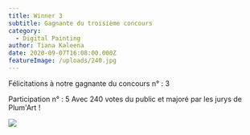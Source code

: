 ```yaml
---
title: Winner 3
subtitle: Gagnante du troisième concours
category:
  - Digital Painting
author: Tiana Kaleena
date: 2020-09-07T16:08:00.000Z
featureImage: /uploads/240.jpg
---
```

Félicitations à notre gagnante du concours n° : 3 

Participation n° : 5
Avec 240 votes du public et majoré par les jurys de Plum'Art !

![](/uploads/240.jpg)